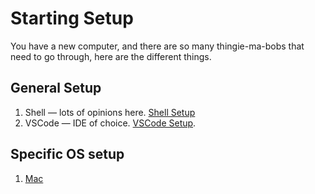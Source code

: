 # Starting Setup

You have a new computer, and there are so many thingie-ma-bobs that need to go through, here are the different things.

## General Setup

1. Shell — lots of opinions here. [Shell Setup](./shell-setup.md)
2. VSCode — IDE of choice. [VSCode Setup](vscode-setup.md).

## Specific OS setup

1. [Mac](./mac/index.md)